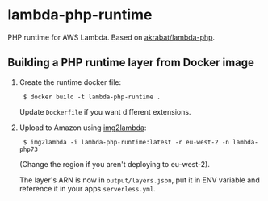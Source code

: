 # lambda-php-runtime 
PHP runtime for AWS Lambda. Based on [akrabat/lambda-php][2].

## Building a PHP runtime layer from Docker image

1. Create the runtime docker file:

        $ docker build -t lambda-php-runtime .

    Update `Dockerfile` if you want different extensions.

2. Upload to Amazon using [img2lambda][1]:

        $ img2lambda -i lambda-php-runtime:latest -r eu-west-2 -n lambda-php73

    (Change the region if you aren't deploying to eu-west-2).

    The layer's ARN is now in `output/layers.json`, put it in ENV variable and reference it in your apps `serverless.yml`.

[1]: https://github.com/awslabs/aws-lambda-container-image-converter
[2]: https://github.com/akrabat/lambda-php/tree/master/php-runtime

